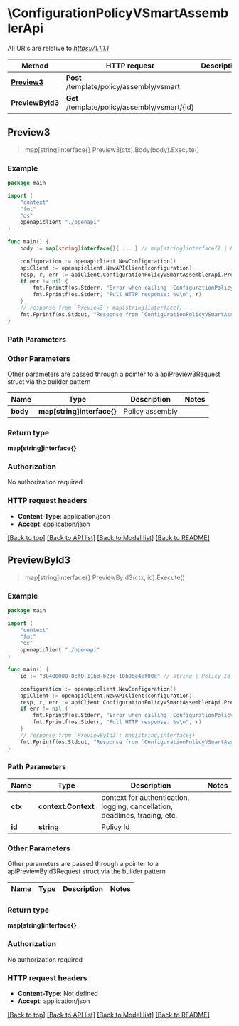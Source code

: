 # \ConfigurationPolicyVSmartAssemblerApi

All URIs are relative to *https://1.1.1.1*

Method | HTTP request | Description
------------- | ------------- | -------------
[**Preview3**](ConfigurationPolicyVSmartAssemblerApi.md#Preview3) | **Post** /template/policy/assembly/vsmart | 
[**PreviewById3**](ConfigurationPolicyVSmartAssemblerApi.md#PreviewById3) | **Get** /template/policy/assembly/vsmart/{id} | 



## Preview3

> map[string]interface{} Preview3(ctx).Body(body).Execute()





### Example

```go
package main

import (
    "context"
    "fmt"
    "os"
    openapiclient "./openapi"
)

func main() {
    body := map[string]interface{}{ ... } // map[string]interface{} | Policy assembly (optional)

    configuration := openapiclient.NewConfiguration()
    apiClient := openapiclient.NewAPIClient(configuration)
    resp, r, err := apiClient.ConfigurationPolicyVSmartAssemblerApi.Preview3(context.Background()).Body(body).Execute()
    if err != nil {
        fmt.Fprintf(os.Stderr, "Error when calling `ConfigurationPolicyVSmartAssemblerApi.Preview3``: %v\n", err)
        fmt.Fprintf(os.Stderr, "Full HTTP response: %v\n", r)
    }
    // response from `Preview3`: map[string]interface{}
    fmt.Fprintf(os.Stdout, "Response from `ConfigurationPolicyVSmartAssemblerApi.Preview3`: %v\n", resp)
}
```

### Path Parameters



### Other Parameters

Other parameters are passed through a pointer to a apiPreview3Request struct via the builder pattern


Name | Type | Description  | Notes
------------- | ------------- | ------------- | -------------
 **body** | **map[string]interface{}** | Policy assembly | 

### Return type

**map[string]interface{}**

### Authorization

No authorization required

### HTTP request headers

- **Content-Type**: application/json
- **Accept**: application/json

[[Back to top]](#) [[Back to API list]](../README.md#documentation-for-api-endpoints)
[[Back to Model list]](../README.md#documentation-for-models)
[[Back to README]](../README.md)


## PreviewById3

> map[string]interface{} PreviewById3(ctx, id).Execute()





### Example

```go
package main

import (
    "context"
    "fmt"
    "os"
    openapiclient "./openapi"
)

func main() {
    id := "38400000-8cf0-11bd-b23e-10b96e4ef00d" // string | Policy Id

    configuration := openapiclient.NewConfiguration()
    apiClient := openapiclient.NewAPIClient(configuration)
    resp, r, err := apiClient.ConfigurationPolicyVSmartAssemblerApi.PreviewById3(context.Background(), id).Execute()
    if err != nil {
        fmt.Fprintf(os.Stderr, "Error when calling `ConfigurationPolicyVSmartAssemblerApi.PreviewById3``: %v\n", err)
        fmt.Fprintf(os.Stderr, "Full HTTP response: %v\n", r)
    }
    // response from `PreviewById3`: map[string]interface{}
    fmt.Fprintf(os.Stdout, "Response from `ConfigurationPolicyVSmartAssemblerApi.PreviewById3`: %v\n", resp)
}
```

### Path Parameters


Name | Type | Description  | Notes
------------- | ------------- | ------------- | -------------
**ctx** | **context.Context** | context for authentication, logging, cancellation, deadlines, tracing, etc.
**id** | **string** | Policy Id | 

### Other Parameters

Other parameters are passed through a pointer to a apiPreviewById3Request struct via the builder pattern


Name | Type | Description  | Notes
------------- | ------------- | ------------- | -------------


### Return type

**map[string]interface{}**

### Authorization

No authorization required

### HTTP request headers

- **Content-Type**: Not defined
- **Accept**: application/json

[[Back to top]](#) [[Back to API list]](../README.md#documentation-for-api-endpoints)
[[Back to Model list]](../README.md#documentation-for-models)
[[Back to README]](../README.md)


